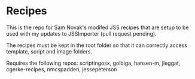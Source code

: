 # Recipes

This is the repo for Sam Novak's modifed JSS recipes that are setup to be used with my updates to JSSImporter (pull request pending).

The recipes must be kept in the root folder so that it can correctly access template, script and image folders.

Requires the following repos: scriptingosx, golbiga, hansen-m, jleggat, cgerke-recipes, nmcspadden, jessepeterson